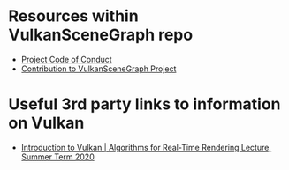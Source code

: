 # Resources within VulkanSceneGraph repo

* [Project Code of Conduct](CODE_OF_CONDUCT.md)
* [Contribution to VulkanSceneGraph Project](CONTRIBUTING.md)

# Useful 3rd party links to information on Vulkan

* [Introduction to Vulkan | Algorithms for Real-Time Rendering Lecture, Summer Term 2020](https://www.youtube.com/watch?v=isbMMIwmZes)
